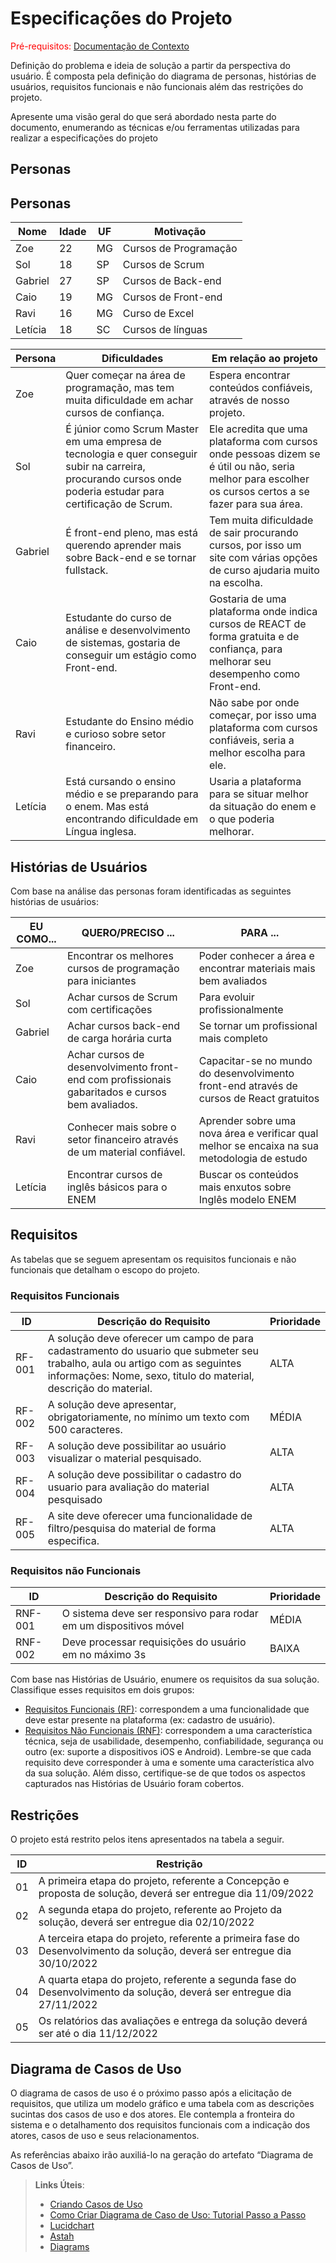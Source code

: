 # Especificações do Projeto

<span style="color:red">Pré-requisitos: <a href="1-Documentação de Contexto.md"> Documentação de Contexto</a></span>

Definição do problema e ideia de solução a partir da perspectiva do usuário. É composta pela definição do  diagrama de personas, histórias de usuários, requisitos funcionais e não funcionais além das restrições do projeto.

Apresente uma visão geral do que será abordado nesta parte do documento, enumerando as técnicas e/ou ferramentas utilizadas para realizar a especificações do projeto

## Personas

## Personas
|Nome | Idade	|UF	|Motivação|
|-----|-------|---|----------|
|Zoe	|22	|MG	|Cursos de Programação|
|Sol	|18	|SP	|Cursos de Scrum|
|Gabriel	|27	|SP	|Cursos de Back-end|
|Caio	|19	|MG	|Cursos de Front-end|
|Ravi	|16	|MG	|Curso de Excel|
|Letícia	|18	|SC	|Cursos de línguas|

|Persona	|Dificuldades	|Em relação ao projeto|
|--------|-------------|---------------------|
|Zoe|	Quer começar na área de programação, mas tem muita dificuldade em achar cursos de confiança.	|Espera encontrar conteúdos confiáveis, através de nosso projeto.| 
|Sol	|É júnior como Scrum Master em uma empresa de tecnologia e quer conseguir subir na carreira, procurando cursos onde poderia estudar para certificação de Scrum.	|Ele acredita que uma plataforma com cursos onde pessoas dizem se é útil ou não, seria melhor para escolher os cursos certos a se fazer para sua área.|
|Gabriel|	É front-end pleno, mas está querendo aprender mais sobre Back-end e se tornar fullstack.	|Tem muita dificuldade de sair procurando cursos, por isso um site com várias opções de curso ajudaria muito na escolha.|
|Caio|	Estudante do curso de análise e desenvolvimento de sistemas, gostaria de conseguir um estágio como Front-end.	|Gostaria de uma plataforma onde indica cursos de REACT de forma gratuita e de confiança, para melhorar seu desempenho como Front-end.|
|Ravi|	Estudante do Ensino médio e curioso sobre setor financeiro.	|Não sabe por onde começar, por isso uma plataforma com cursos confiáveis, seria a melhor escolha para ele.|
|Letícia|	Está cursando o ensino médio e se preparando para o enem. Mas está encontrando dificuldade em Língua inglesa.	|Usaria a plataforma para se situar melhor da situação do enem e o que poderia melhorar.|

## Histórias de Usuários

Com base na análise das personas foram identificadas as seguintes histórias de usuários:

|EU COMO...| QUERO/PRECISO ...|PARA ... |
|--------------------|------------------------------------|----------------------------------------|
|Zoe  | Encontrar os melhores cursos de programação para iniciantes| Poder conhecer a área e encontrar materiais mais bem avaliados|
|Sol | Achar cursos de Scrum com certificações| Para evoluir profissionalmente |
|Gabriel | Achar cursos back-end de carga horária curta | Se tornar um profissional mais completo |
|Caio | Achar cursos de desenvolvimento front-end com profissionais gabaritados e cursos bem avaliados. | Capacitar-se no mundo do desenvolvimento front-end através de cursos de React gratuitos|
|Ravi | Conhecer mais sobre o setor financeiro através de um material confiável. | Aprender sobre uma nova área e verificar qual melhor se encaixa na sua metodologia de estudo |
|Letícia | Encontrar cursos de inglês básicos para o ENEM | Buscar os conteúdos mais enxutos sobre Inglês modelo ENEM |

## Requisitos

As tabelas que se seguem apresentam os requisitos funcionais e não funcionais que detalham o escopo do projeto.

### Requisitos Funcionais

|ID    | Descrição do Requisito  | Prioridade |
|------|-----------------------------------------|----|
|RF-001| A solução deve oferecer um campo de para cadastramento do usuario que submeter seu trabalho, aula ou artigo com as seguintes informações: Nome, sexo, titulo do material, descrição do material. | ALTA | 
|RF-002| A solução deve apresentar, obrigatoriamente, no mínimo um texto com 500 caracteres.  | MÉDIA  |
|RF-003| A solução deve possibilitar ao usuário visualizar o material pesquisado.  | ALTA | 
|RF-004| A solução deve possibilitar o cadastro do usuario para avaliação do material pesquisado   | ALTA |
|RF-005|A site deve oferecer uma funcionalidade de filtro/pesquisa do material de forma especifica.  | ALTA | 

### Requisitos não Funcionais

|ID     | Descrição do Requisito  |Prioridade |
|-------|-------------------------|----|
|RNF-001| O sistema deve ser responsivo para rodar em um dispositivos móvel | MÉDIA | 
|RNF-002| Deve processar requisições do usuário em no máximo 3s |  BAIXA | 

Com base nas Histórias de Usuário, enumere os requisitos da sua solução. Classifique esses requisitos em dois grupos:

- [Requisitos Funcionais
 (RF)](https://pt.wikipedia.org/wiki/Requisito_funcional):
 correspondem a uma funcionalidade que deve estar presente na
  plataforma (ex: cadastro de usuário).
- [Requisitos Não Funcionais
  (RNF)](https://pt.wikipedia.org/wiki/Requisito_n%C3%A3o_funcional):
  correspondem a uma característica técnica, seja de usabilidade,
  desempenho, confiabilidade, segurança ou outro (ex: suporte a
  dispositivos iOS e Android).
Lembre-se que cada requisito deve corresponder à uma e somente uma
característica alvo da sua solução. Além disso, certifique-se de que
todos os aspectos capturados nas Histórias de Usuário foram cobertos.

## Restrições

O projeto está restrito pelos itens apresentados na tabela a seguir.

|ID| Restrição                                             |
|--|-------------------------------------------------------|
|01| A primeira etapa do projeto, referente a Concepção e proposta de solução, deverá ser entregue dia 11/09/2022 |
|02| A segunda etapa do projeto, referente ao Projeto da solução, deverá ser entregue dia 02/10/2022  |
|03| A terceira etapa do projeto, referente a primeira fase do Desenvolvimento da solução, deverá ser entregue dia 30/10/2022  |
|04| A quarta etapa do projeto, referente a segunda fase do Desenvolvimento da solução, deverá ser entregue dia 27/11/2022  |
|05| Os relatórios das avaliações e entrega da solução deverá ser até o dia 11/12/2022  |

## Diagrama de Casos de Uso

O diagrama de casos de uso é o próximo passo após a elicitação de requisitos, que utiliza um modelo gráfico e uma tabela com as descrições sucintas dos casos de uso e dos atores. Ele contempla a fronteira do sistema e o detalhamento dos requisitos funcionais com a indicação dos atores, casos de uso e seus relacionamentos. 

As referências abaixo irão auxiliá-lo na geração do artefato “Diagrama de Casos de Uso”.

> **Links Úteis**:
> - [Criando Casos de Uso](https://www.ibm.com/docs/pt-br/elm/6.0?topic=requirements-creating-use-cases)
> - [Como Criar Diagrama de Caso de Uso: Tutorial Passo a Passo](https://gitmind.com/pt/fazer-diagrama-de-caso-uso.html/)
> - [Lucidchart](https://www.lucidchart.com/)
> - [Astah](https://astah.net/)
> - [Diagrams](https://app.diagrams.net/)
